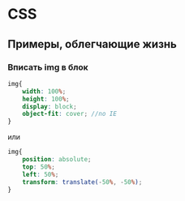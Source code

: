 # CSS

## Примеры, облегчающие жизнь


### Вписать img в блок
```scss
img{
	width: 100%;
	height: 100%;
	display: block;
	object-fit: cover; //no IE
}
```

или

```scss
img{
	position: absolute;
	top: 50%;
	left: 50%;
	transform: translate(-50%, -50%);
}
```